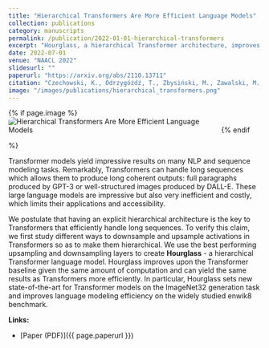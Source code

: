```yaml
---
title: "Hierarchical Transformers Are More Efficient Language Models"
collection: publications
category: manuscripts
permalink: /publication/2022-01-01-hierarchical-transformers
excerpt: "Hourglass, a hierarchical Transformer architecture, improves long-sequence modeling efficiency via downsampling and upsampling layers, achieving SOTA on ImageNet32 and superior performance on enwik8."
date: 2022-07-01
venue: "NAACL 2022"
slidesurl: ""
paperurl: "https://arxiv.org/abs/2110.13711"
citation: "Czechowski, K., Odrzygóźdź, T., Zbysiński, M., Zawalski, M., Olejnik, K., Wu, Y., Kuciński, Ł., Tyrolski, M., & Miłoś, P. (2022). Hierarchical Transformers Are More Efficient Language Models. In NAACL 2022."
image: "/images/publications/hierarchical_transformers.png"
---
```


{% if page.image %}
<img src="{{ page.image }}" alt="Hierarchical Transformers Are More Efficient Language Models" style="max-width: 420px; border-radius: 8px; margin-bottom: 1em;" />
{% endif %}

Transformer models yield impressive results on many NLP and sequence modeling tasks. Remarkably, Transformers can handle long sequences which allows them to produce long coherent outputs: full paragraphs produced by GPT-3 or well-structured images produced by DALL-E. These large language models are impressive but also very inefficient and costly, which limits their applications and accessibility.

We postulate that having an explicit hierarchical architecture is the key to Transformers that efficiently handle long sequences. To verify this claim, we first study different ways to downsample and upsample activations in Transformers so as to make them hierarchical. We use the best performing upsampling and downsampling layers to create **Hourglass** - a hierarchical Transformer language model. Hourglass improves upon the Transformer baseline given the same amount of computation and can yield the same results as Transformers more efficiently. In particular, Hourglass sets new state-of-the-art for Transformer models on the ImageNet32 generation task and improves language modeling efficiency on the widely studied enwik8 benchmark.

**Links:**
- [Paper (PDF)]({{ page.paperurl }})
